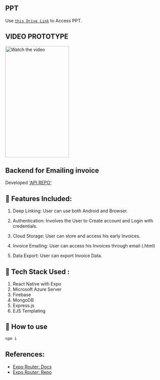 


## PPT  
Use [`this Drive Link`](https://drive.google.com/file/d/1zKkSb_6k838HNg-Fdw2KbmkQokPiGiVu/view?usp=sharing) to Access  PPT.

## VIDEO PROTOTYPE
<img src="https://github.com/JatSh1804/Invoice-SIH/blob/main/components/login.png?raw=true" alt="Watch the video" width="200" height="350">



## Backend for Emailing invoice
Developed ['API REPO'](https://github.com/rahul-singh01/invoice_generator_backend_SIH) 



## 📝 Features Included:
1. Deep Linking: User can use both Android and Browser.

2. Authentication: Involves the User to Create account and Login with credentials.

3. Cloud Storage:  User can store and access his early Invoices.

4. Invoice Emailing: User can access his Invoices through email (.html)

5. Data Export: User can export Invoice Data.


## 📝 Tech Stack Used :
1. React Native with Expo
2. Microsoft Azure Server 
3. Firebase
4. MongoDB
5. Express.js
6. EJS Templating

## 🚀 How to use
```sh
npm i 
```



## References:

- [Expo Router: Docs](https://expo.github.io/router)
- [Expo Router: Repo](https://github.com/expo/router)
